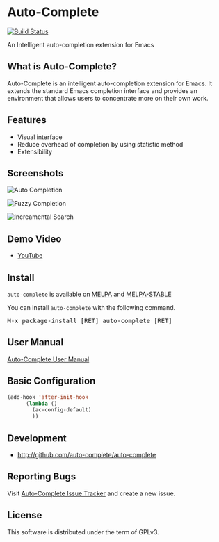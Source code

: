 # Auto-Complete

[![Build Status](https://secure.travis-ci.org/auto-complete/auto-complete.svg)](http://travis-ci.org/auto-complete/auto-complete)

An Intelligent auto-completion extension for Emacs

## What is Auto-Complete?

Auto-Complete is an intelligent auto-completion extension for
Emacs. It extends the standard Emacs completion interface and provides
an environment that allows users to concentrate more on their own
work.

## Features

* Visual interface
* Reduce overhead of completion by using statistic method
* Extensibility

## Screenshots

![](doc/ac.png "Auto Completion")

![](doc/ac-fuzzy.png "Fuzzy Completion")

![](doc/ac-isearch.png "Increamental Search")

## Demo Video

* [YouTube](http://www.youtube.com/watch?v=rGVVnDxwJYE)

## Install

`auto-complete` is available on [MELPA](http://melpa.org) and [MELPA-STABLE](http://stable.melpa.org)

You can install `auto-complete` with the following command.

<kbd>M-x package-install [RET] auto-complete [RET]</kbd>


## User Manual

[Auto-Complete User Manual](http://auto-complete.org/doc/manual.html)


## Basic Configuration

```lisp
(add-hook 'after-init-hook
	  (lambda ()
	    (ac-config-default)
	    ))
```

## Development

* <http://github.com/auto-complete/auto-complete>

## Reporting Bugs

Visit
[Auto-Complete Issue Tracker](https://github.com/auto-complete/auto-complete/issues)
and create a new issue.

## License

This software is distributed under the term of GPLv3.

